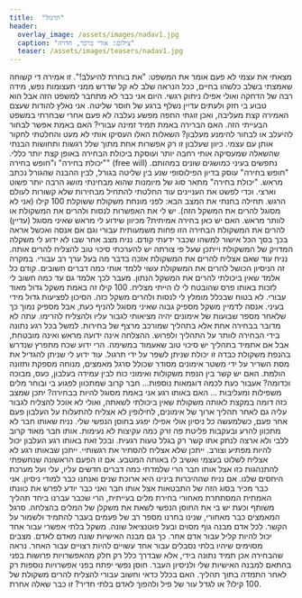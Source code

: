 ```yaml
---
title:  "תרגול"
header:
  overlay_image: /assets/images/nadav1.jpg
  caption: "צילום: אורי ברכר, חדרה"
  teaser: /assets/images/teasers/nadav1.jpg
---
```

<!--more-->

מצאתי את עצמי לא פעם אומר את המשפט: "את בוחרת להיעלב!". זו אמירה די קשוחה שאמצתי בשלב כלשהו בחיים, ככל הנראה שלב לא קל שדרש ממני תעצומות נפש, מידה רבה של הדחקה ואולי אפילו ניתוק רגשי. היום אני כבר לא מתחבר למשפט הזה אבל הוא טבוע בי חזק ולעתים עדיין נשלף ברגע של חוסר שליטה. אני נאלץ להודות שעצם האמירה קצת מעליבה, ואכן זוגתי החפה מפשע נעלבה לא פעם אחרי שבחרתי במשפט הבעייתי הזה.
האם הברירה באמת תמיד זמינה עבורי? האם באמת אפשר לבחור להיעלב או לבחור להימנע מעלבון?
השאלות האלו העסיקו אותי לא מעט והחלטתי לחקור אותן עם עצמי. כיוון שעלבון זו רק אפשרות אחת מתוך שלל רגשות ותחושות הבנתי שהשאלה שמעסיקה אותי רחבה יותר ועוסקת ביכולת הבחירה באופן קצת יותר כללי.
"יכולת בחירה" ו"חופש בחירה" (free will) נתפשים בעיני כמושגים שונים במהותם. "חופש בחירה" עוסק בדיון הפילוסופי שנע בין שליטה בגורל, לבין ההבנה שהגורל נכתב מראש. "יכולת בחירה" מתאר סוג של מיומנות שהוא מבחינתי מושג הרבה יותר פשוט וארצי. וכדי לפשט את העניינים עוד החלטתי להתחיל מבחירות שלא קשורות לעולם הרגש.
תחילה בחנתי את המצב הבא: לפני מונחת משקולת ששוקלת 100 קילו (אני לא מסוגל להרים את המשקל הזה). יש לי את האפשרות לנסות ולהרים את המשקולת או לוותר מראש. האם יש כאן בחירה אמיתית? מכיוון שידוע לי מראש שאיני מסוגל (עדיין) להרים את המשקולת הבחירה הזו פחות משמעותית עבורי וגם אם אנסה ואכשל אראה בכך בסך הכל אישור למשהו שכבר ידעתי קודם.
נניח מצב אחר שבו לא ידוע לי משקלה המדויק של המשקולת וייתכן שעל פי צורתה יש להערכתי סיכוי טוב להצליח להרים אותה. נניח עוד שאם אצליח להרים את המשקולת אזכה בדבר מה בעל ערך רב עבורי. במקרה זה הניסיון הכושל להרים את המשקולת עשוי ללמד אותי כמה דברים חשובים. קודם כל אלמד שאין ביכולתי להרים את המשקל הנתון. מעבר לכך אלמד גם עד כמה חשוב לי לזכות באותו פרס שהובטח לי לו הייתי מצליח.
100 קילו זה באמת משקל גדול מאוד עבורי. לא בטוח שבכלל מומלץ לי לנסות ולהרים משקל כזה. הסיכון לפציעות גדול מידי בעיני. אנסה לדמיין משקל מספיק גבוה שאיני מסוגל להניף כעת, אבל מספיק נמוך כך שלאחר מספר שבועות של אימונים יהיה מציאותי לגבור עליו ולהצליח להרימו. עתה לא מדובר בבחירה אחת אלא בתהליך שמורכב מרצף של בחירות. למשל בכל רגע נתונה בידי הבחירה לוותר על התהליך ולפרוש. ההצלחה אינה ידועה מראש ואינה מובטחת, אבל אם אתמיד בתהליך יש סיכוי טוב שאעמוד במשימה. הרי ידוע שכח מתפרץ שנדרש בהנפת משקולת כבדה זו יכולת שניתן לשפר על ידי תרגול. עוד ידוע לי שניתן להגדיל את מסת השריר על ידי משטר אימונים מסודר שכולל סרגל מאמצים, מנוחה מספקת ותזונה הולמת.
האם יש קשר בין הנפת משקולות ואימוני כוח לבין עמידה בעלבון, כעס, מבוכה וכדומה? אעבור כעת לכמה דוגמאות נוספות...
חבר קרוב שמתכוון לפגוע בי ובוחר מלים משפילות ומעליבות … האם באותו רגע אני באמת מסוגל להיות בבחירה? יתכן שמצב כזה דומה במקצת לאותה משקולת שאין ביכולתי לשאתה, ואולי לא אוכל להצליח לגבור עליה גם לאחר תהליך ארוך של אימונים, לחילופין לא אצליח להתעלות על העלבון פעם אחר פעם, כשלמעשה כל ניסיון אולי אפילו יפגע בחוסן הנפשי שלי.
נניח שאותו חבר לא מתכוון להרע ובעקבות פליטת פה זרק כמה עקיצות לא נעימות. אותו חבר מאוד קרוב ללבי ולא ארצה לנתק אתו קשר רק בגלל טעות רגעית. ובכל זאת באותו רגע העלבון יכול להיות מפתיע וצורב. ייתכן שלא אצליח להסתיר את רגשותיי. ייתכן שבאותו רגע לא אצליח לשלוט בעצמי ואשיב לו באותה המטבע. אם זו הפעם הראשונה שנחשפתי להתנהגות כזו אצל אותו חבר הרי שלמדתי כמה דברים חדשים עליו, עלי ועל מערכת היחסים שלנו.
אם נניח שההיכרות בינינו היא ארוכת שנים ואנחנו כבר למודי ניסיון. אני כבר מכיר בסוג הזה של התבטאות אצל אותו חבר ואני כבר יודע לפרש את כוונתו האמתית המסתתרת מאחורי בחירת מלים בעייתית, הרי שכבר עברנו ביחד תהליך משותף וכעת יש בי את החוסן הנפשי לשאת את משקלן של המלים בהצלחה. סרגל המאמצים כבר מאחורי, שנינו בחרנו מספר רב של פעמים בעבר להתמיד ולשמור על הקשר.
לכל אדם מבנה גוף מסוים ובעל פוטנציאל שונה. משקל בלתי אפשרי עבור אחד יכול להיות קליל עבור אדם אחר. כך גם מבנה האישיות שונה מאדם לאדם. מצבים מסוימים שיהיו בלתי נסבלים עבור אחד עשויים להיות רצויים עבור האחר.
נראה שהבחירה אכן תמיד נתונה בידי, אלא שבדרך כלל רק חלק מהאפשרויות פרושות בפני בהתאם למבנה האישיות שלי ולניסיון העבר. חוסן נפשי יפתח בפני אפשרויות נוספות רק לאחר התמדה בתוך תהליך.
האם בכלל כדאי וחשוב עבורי להצליח להרים משקולת של 100 קילו? או לגדל עור של פיל ולהפוך לאדם בלתי חדיר? זו כבר שאלה אחרת.
